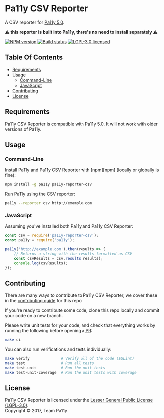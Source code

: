 
# Pa11y CSV Reporter

A CSV reporter for [Pa11y 5.0](https://github.com/pa11y).

**:warning: this reporter is built into Pa11y, there's no need to install separately :warning:**

[![NPM version][shield-npm]][info-npm]
[![Build status][shield-build]][info-build]
[![LGPL-3.0 licensed][shield-license]][info-license]


## Table Of Contents

- [Requirements](#requirements)
- [Usage](#usage)
  - [Command-Line](#command-line)
  - [JavaScript](#javascript)
- [Contributing](#contributing)
- [License](#license)


## Requirements

Pa11y CSV Reporter is compatible with Pa11y 5.0. It will not work with older versions of Pa11y.


## Usage

### Command-Line

Install Pa11y and Pa11y CSV Reporter with [npm][npm] (locally or globally is fine):

```sh
npm install -g pa11y pa11y-reporter-csv
```

Run Pa11y using the CSV reporter:

```sh
pa11y --reporter csv http://example.com
```

### JavaScript

Assuming you've installed both Pa11y and Pa11y CSV Reporter:

```js
const csv = require('pa11y-reporter-csv');
const pa11y = require('pa11y');

pa11y('http://example.com').then(results => {
    // Returns a string with the results formatted as CSV
    const csvResults = csv.results(results);
    console.log(csvResults);
});
```


## Contributing

There are many ways to contribute to Pa11y CSV Reporter, we cover these in the [contributing guide](CONTRIBUTING.md) for this repo.

If you're ready to contribute some code, clone this repo locally and commit your code on a new branch.

Please write unit tests for your code, and check that everything works by running the following before opening a <abbr title="pull request">PR</abbr>:

```sh
make ci
```

You can also run verifications and tests individually:

```sh
make verify              # Verify all of the code (ESLint)
make test                # Run all tests
make test-unit           # Run the unit tests
make test-unit-coverage  # Run the unit tests with coverage
```


## License

Pa11y CSV Reporter is licensed under the [Lesser General Public License (LGPL-3.0)][info-license].<br/>
Copyright &copy; 2017, Team Pa11y


[info-license]: LICENSE
[info-npm]: https://www.npmjs.com/package/pa11y
[info-build]: https://travis-ci.org/pa11y/pa11y
[shield-license]: https://img.shields.io/badge/license-LGPL%203.0-blue.svg
[shield-npm]: https://img.shields.io/npm/v/pa11y.svg
[shield-build]: https://img.shields.io/travis/pa11y/pa11y/master.svg
